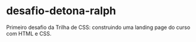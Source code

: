 # desafio-detona-ralph
Primeiro desafio da Trilha de CSS: construindo uma landing page do curso com HTML e CSS.

